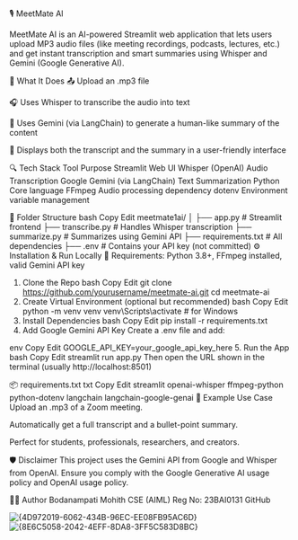 🎙️ MeetMate AI

MeetMate AI is an AI-powered Streamlit web application that lets users upload MP3 audio files (like meeting recordings, podcasts, lectures, etc.) and get instant transcription and smart summaries using Whisper and Gemini (Google Generative AI).

🧠 What It Does
📤 Upload an .mp3 file

🎧 Uses Whisper to transcribe the audio into text

🧾 Uses Gemini (via LangChain) to generate a human-like summary of the content

💬 Displays both the transcript and the summary in a user-friendly interface

🔍 Tech Stack
Tool	Purpose
Streamlit	Web UI
Whisper (OpenAI)	Audio Transcription
Google Gemini (via LangChain)	Text Summarization
Python	Core language
FFmpeg	Audio processing dependency
dotenv	Environment variable management

📂 Folder Structure
bash
Copy
Edit
meetmate1ai/
│
├── app.py                # Streamlit frontend
├── transcribe.py         # Handles Whisper transcription
├── summarize.py          # Summarizes using Gemini API
├── requirements.txt      # All dependencies
├── .env                  # Contains your API key (not committed)
⚙️ Installation & Run Locally
🔹 Requirements: Python 3.8+, FFmpeg installed, valid Gemini API key

1. Clone the Repo
bash
Copy
Edit
git clone https://github.com/yourusername/meetmate-ai.git
cd meetmate-ai
2. Create Virtual Environment (optional but recommended)
bash
Copy
Edit
python -m venv venv
venv\Scripts\activate  # for Windows
3. Install Dependencies
bash
Copy
Edit
pip install -r requirements.txt
4. Add Google Gemini API Key
Create a .env file and add:

env
Copy
Edit
GOOGLE_API_KEY=your_google_api_key_here
5. Run the App
bash
Copy
Edit
streamlit run app.py
Then open the URL shown in the terminal (usually http://localhost:8501)

📦 requirements.txt
txt
Copy
Edit
streamlit
openai-whisper
ffmpeg-python
python-dotenv
langchain
langchain-google-genai
📝 Example Use Case
Upload an .mp3 of a Zoom meeting.

Automatically get a full transcript and a bullet-point summary.

Perfect for students, professionals, researchers, and creators.

🛡️ Disclaimer
This project uses the Gemini API from Google and Whisper from OpenAI. Ensure you comply with the Google Generative AI usage policy and OpenAI usage policy.

👨‍💻 Author
Bodanampati Mohith
CSE (AIML)
Reg No: 23BAI0131
GitHub


![{4D972019-6062-434B-96EC-EE08FB95AC6D}](https://github.com/user-attachments/assets/c86209ec-0bf4-414a-ad03-4e4a61b97bb4)
![{8E6C5058-2042-4EFF-8DA8-3FF5C583D8BC}](https://github.com/user-attachments/assets/beb76c69-278e-4a8e-bb16-a6016c1db7fa)
